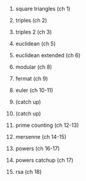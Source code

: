 1. square triangles (ch 1)
2. triples (ch 2)

3. triples 2 (ch 3)
4. euclidean (ch 5)

5. euclidean extended (ch 6)
6. modular (ch 8)

7. fermat (ch 9)
8. euler (ch 10-11)

9. (catch up)
10. (catch up)

11. prime counting (ch 12-13)
12. mersenne (ch 14-15)

13. powers (ch 16-17)
14. powers catchup (ch 17)

15. rsa (ch 18)

